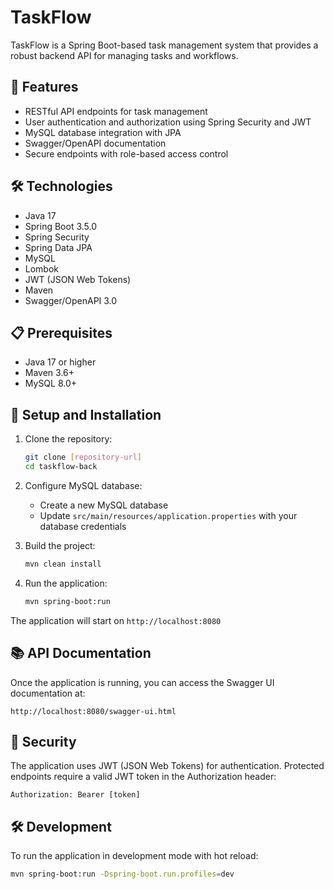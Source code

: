 # TaskFlow

TaskFlow is a Spring Boot-based task management system that provides a robust backend API for managing tasks and workflows.

## 🚀 Features

- RESTful API endpoints for task management
- User authentication and authorization using Spring Security and JWT
- MySQL database integration with JPA
- Swagger/OpenAPI documentation
- Secure endpoints with role-based access control

## 🛠️ Technologies

- Java 17
- Spring Boot 3.5.0
- Spring Security
- Spring Data JPA
- MySQL
- Lombok
- JWT (JSON Web Tokens)
- Maven
- Swagger/OpenAPI 3.0

## 📋 Prerequisites

- Java 17 or higher
- Maven 3.6+
- MySQL 8.0+

## 🔧 Setup and Installation

1. Clone the repository:
   ```bash
   git clone [repository-url]
   cd taskflow-back
   ```

2. Configure MySQL database:
   - Create a new MySQL database
   - Update `src/main/resources/application.properties` with your database credentials

3. Build the project:
   ```bash
   mvn clean install
   ```

4. Run the application:
   ```bash
   mvn spring-boot:run
   ```

The application will start on `http://localhost:8080`

## 📚 API Documentation

Once the application is running, you can access the Swagger UI documentation at:
```
http://localhost:8080/swagger-ui.html
```

## 🔐 Security

The application uses JWT (JSON Web Tokens) for authentication. Protected endpoints require a valid JWT token in the Authorization header:
```
Authorization: Bearer [token]
```

## 🛠️ Development

To run the application in development mode with hot reload:
```bash
mvn spring-boot:run -Dspring-boot.run.profiles=dev
```

